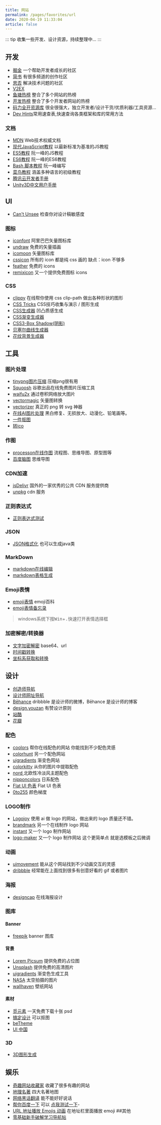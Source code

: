 ```yaml
---
title: 网站
permalink: /pages/favorites/url
date: 2020-04-19 11:33:04
article: false
---
```

::: tip
收集一些开发、设计资源，持续整理中...
:::

## 开发 
- [掘金](https://juejin.im/) 一个帮助开发者成长的社区
- [简书](https://www.jianshu.com/) 有很多频道的创作社区
- [思否](https://segmentfault.com/) 解决技术问题的社区
- [V2EX](https://www.v2ex.com/)
- [鱼塘热榜](https://mo.fish/main/home/hot) 整合了多个网站的热榜 
- [开发热榜](https://wangchujiang.com/github-rank/index.html) 整合了多个开发者网站的热榜
- [码力全开资源库](https://maliquankai.com/designnav/) 很全很强大，独立开发者/设计干货/优质利器/工具资源... 
- [Dev Hints](https://devhints.io/)常用速查表,快速查询各类框架和库的常用方法

### 文档
- [MDN](https://developer.mozilla.org/zh-CN/docs/Web) Web技术权威文档
- [现代JavaScript教程](https://zh.javascript.info) 以最新标准为基准的JS教程
- [ES5教程](https://wangdoc.com/javascript/) 阮一峰的JS教程
- [ES6教程](http://es6.ruanyifeng.com/) 阮一峰的ES6教程
- [Bash 脚本教程](https://wangdoc.com/bash/) 阮一峰编写
- [菜鸟教程](https://www.runoob.com/) 涵盖多种语言的初级教程
- [腾讯云开发者手册](https://cloud.tencent.com/developer/devdocs)
- [Unity3D中文用户手册](http://docs.manew.com/Components/1.html)

## UI
- [Can't Unsee](https://cantunsee.space/) 检查你对设计稿敏感度
### 图标
- [iconfont](https://www.iconfont.cn/) 阿里巴巴矢量图标库
- [undraw](https://undraw.co/illustrations) 免费的矢量插画
- [icomoon](https://icomoon.io/) 矢量图标库
- [cssicon](http://cssicon.space/#/) 所有的 icon 都是纯 css 画的 缺点：icon 不够多
- [feather](https://github.com/feathericons/feather) 免费的 icons
- [remixicon](https://remixicon.com/) 又一个提供免费图标 icons

### CSS
- [clippy](http://bennettfeely.com/clippy/) 在线帮你使用 css clip-path 做出各种形状的图形
- [CSS Tricks](http://css-tricks.neatbang.com/) CSS技巧收集与演示 / 图形生成
- [CSS生成器](https://neumorphism.io/) 凹凸质感生成
- [CSS渐变生成器](https://www.colorzilla.com/gradient-editor/)
- [CSS3-Box Shadow(阴影)](https://www.html.cn/tool/css3Preview/Box-Shadow.html)
- [贝塞尔曲线生成器](https://cubic-bezier.com)
- [花纹背景生成器](http://www.heropatterns.com/)


## 工具
### 图片处理
- [tinypng图片压缩](https://tinypng.com) 压缩png很有用
- [Squoosh](https://squoosh.app/) 谷歌出品在线免费图片压缩工具
- [waifu2x](http://waifu2x.udp.jp/) 通过卷积网络放大图片
- [vectormagic](https://vectormagic.com/) 矢量图转换
- [vectorizer](https://www.vectorizer.io/) 真正的 png 转 svg 神器
- [在线AI图片处理](https://photo.opencool.cn/) 黑白修复、无损放大、动漫化、铅笔画等。
- [一件抠图]("https://www.remove.bg/zh")
- [转ico](https://tool.lu/favicon/)
### 作图
- [processon在线作图](https://www.processon.com/) 流程图、思维导图、原型图等
- [百度脑图](https://naotu.baidu.com) 思维导图
### CDN加速
- [jsDelivr](http://www.jsdelivr.com/) 国外的一家优秀的公共 CDN 服务提供商
- [unpkg](https://unpkg.com/) cdn 服务
### 正则表达式
- [正则表达式测试](http://refiddle.com/)
### JSON 
- [JSON格式化](https://tool.lu/json/) 也可以生成java类
### MarkDown
- [markdown在线编辑](https://tool.lu/markdown/)
- [markdown表格生成](https://tableconvert.com/) 
### Emoji表情
- [emoji表情](https://emojipedia.org/) emoji百科
- [emoji表情备忘录](https://www.webfx.com/tools/emoji-cheat-sheet)
> windows系统下按<kbd>Win</kbd>+<kbd>.</kbd>快速打开表情选择框
### 加密解密/转换器
- [文字加密解密](https://tool.lu/encdec/) base64、url
- [时间戳转换](https://tool.lu/timestamp/)
- [坐标系获取和转换](https://tool.lu/coordinate/)
## 设计
- [创造师导航](http://chuangzaoshi.com/)
- [设计师网址导航](http://hao.uisdc.com/)
- [Bēhance](https://www.behance.net/) dribbble 是设计师的微博，Bēhance 是设计师的博客
- [design.youzan](http://design.youzan.com/) 有赞设计原则
- [站酷](https://www.zcool.com.cn/)
- [花瓣](https://huaban.com/) 
### 配色
- [coolors](https://coolors.co/) 帮你在线配色的网站 你能找到不少配色灵感
- [colorhunt](http://colorhunt.co/) 另一个配色网站
- [uigradients](https://uigradients.com/#SummerDog) 渐变色网站
- [colorkitty](https://colorkitty.com/) 从你的图片中提取配色
- [nord ](https://github.com/arcticicestudio/nord) 北欧性冷淡风主题配色
- [nipponcolors](https://nipponcolors.com/) 日系配色
- [Flat UI 色表](https://flatuicolors.com/) Flat UI 色表
- [0to255](https://www.0to255.com/) 颜色梯度
### LOGO制作
- [Logojoy](https://logojoy.com/) 使用 ai 做 logo 的网站，做出来的 logo 质量还不错。
- [brandmark](http://brandmark.io/) 另一个在线制作 logo 网站
- [instant](https://instantlogodesign.com/) 又一个 logo 制作网站
- [logo-maker](https://www.designevo.com/logo-maker/) 又一个 logo 制作网站 这个更简单点 就是选模板之后微调
### 动画
- [uimovement](https://uimovement.com/) 能从这个网站找到不少动画交互的灵感
- [dribbble](https://dribbble.com/) 经常能在上面找到很多有创意好看的 gif 或者图片
### 海报
- [designcap](https://www.designcap.com/) 在线海报设计
### 图库
#### Banner
- [freepik](https://www.freepik.com/) banner 图库
#### 背景
- [Lorem Picsum](https://picsum.photos/) 提供免费的占位图
- [Unsplash](https://unsplash.com/) 提供免费的高清图片
- [uigradients](https://uigradients.com/) 渐变色生成工具
- [NASA](https://images.nasa.gov/) 太空拍摄的图片
- [wallhaven](https://alpha.wallhaven.cc/) 壁纸网站
#### 素材
- [觅元素](http://www.51yuansu.com/) 一天免费下载十张 psd
- [搞定设计](https://www.gaoding.com/) 可以抠图
- [beTheme](https://themes.muffingroup.com/be/splash/)
- [UI 中国](https://www.ui.cn/)
### 3D
- [3D图形生成](https://demo.marpi.pl/biomes/)

## 娱乐
- [奇趣网站收藏家](https://fuun.fun/) 收藏了很多有趣的网站
- [地理名著](https://www.sdmz.net/map/) 四大名著地图
- [网络黑话翻译](https://lab.magiconch.com/nbnhhsh/) 能不能好好说话
- [帮你百度一下](http://www.baidu-x.com/) 可以 [点我测试一下](http://www.baidu-x.com/?q=Dra-M.com)-
- [URL 地址播放 Emojis 动画](http://matthewrayfield.com/articles/animating-urls-with-javascript-and-emojis/#🌖) 在地址栏里面播放 emoji
##其他
- [零基础新手破解学习导航帖](https://www.52pojie.cn/thread-582852-1-1.html)
